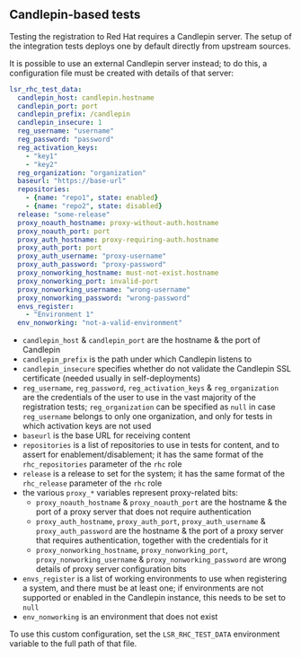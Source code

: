 ## Candlepin-based tests

Testing the registration to Red Hat requires a Candlepin server.
The setup of the integration tests deploys one by default directly from
upstream sources.

It is possible to use an external Candlepin server instead; to do this,
a configuration file must be created with details of that server:

```yaml
lsr_rhc_test_data:
  candlepin_host: candlepin.hostname
  candlepin_port: port
  candlepin_prefix: /candlepin
  candlepin_insecure: 1
  reg_username: "username"
  reg_password: "password"
  reg_activation_keys:
    - "key1"
    - "key2"
  reg_organization: "organization"
  baseurl: "https://base-url"
  repositories:
    - {name: "repo1", state: enabled}
    - {name: "repo2", state: disabled}
  release: "some-release"
  proxy_noauth_hostname: proxy-without-auth.hostname
  proxy_noauth_port: port
  proxy_auth_hostname: proxy-requiring-auth.hostname
  proxy_auth_port: port
  proxy_auth_username: "proxy-username"
  proxy_auth_password: "proxy-password"
  proxy_nonworking_hostname: must-not-exist.hostname
  proxy_nonworking_port: invalid-port
  proxy_nonworking_username: "wrong-username"
  proxy_nonworking_password: "wrong-password"
  envs_register:
    - "Environment 1"
  env_nonworking: "not-a-valid-environment"
```

- `candlepin_host` & `candlepin_port` are the hostname & the port of Candlepin
- `candlepin_prefix` is the path under which Candlepin listens to
- `candlepin_insecure` specifies whether do not validate the Candlepin SSL
  certificate (needed usually in self-deployments)
- `reg_username`, `reg_password`, `reg_activation_keys` & `reg_organization`
  are the credentials of the user to use in the vast majority of the
  registration tests; `reg_organization` can be specified as `null` in case
  `reg_username` belongs to only one organization, and only for tests in which
  activation keys are not used
- `baseurl` is the base URL for receiving content
- `repositories` is a list of repositories to use in tests for content,
  and to assert for enablement/disablement; it has the same format of the
  `rhc_repositories` parameter of the `rhc` role
- `release` is a release to set for the system; it has the same format of the
  `rhc_release` parameter of the `rhc` role
- the various `proxy_*` variables represent proxy-related bits:
   - `proxy_noauth_hostname` & `proxy_noauth_port` are the hostname & the port
     of a proxy server that does not require authentication
   - `proxy_auth_hostname`, `proxy_auth_port`, `proxy_auth_username` &
     `proxy_auth_password` are the hostname & the port of a proxy server that
      requires authentication, together with the credentials for it
   - `proxy_nonworking_hostname`, `proxy_nonworking_port`,
     `proxy_nonworking_username` & `proxy_nonworking_password` are wrong details
     of proxy server configuration bits
- `envs_register` is a list of working environments to use when registering a
  system, and there must be at least one; if environments are not supported or
  enabled in the Candlepin instance, this needs to be set to `null`
- `env_nonworking` is an environment that does not exist

To use this custom configuration, set the `LSR_RHC_TEST_DATA` environment
variable to the full path of that file.
